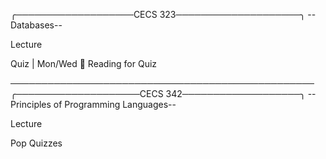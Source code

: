 ╭───────────────────CECS 323────────────────────╮
                 --Databases--

Lecture

Quiz | Mon/Wed 📌
Reading for Quiz
 











─────────────────────────────────────────────────
╭────────────────────CECS 342───────────────────╮
     --Principles of Programming Languages--

Lecture

Pop Quizzes


